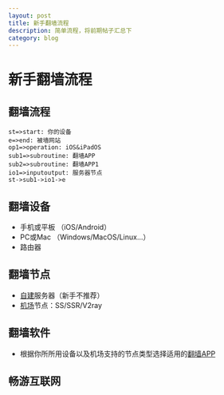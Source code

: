 ```yaml
---
layout: post
title: 新手翻墙流程
description: 简单流程，将前期帖子汇总下
category: blog
---
```


# 新手翻墙流程

## 翻墙流程
```flow
st=>start: 你的设备
e=>end: 被墙网站
op1=>operation: iOS&iPadOS
sub1=>subroutine: 翻墙APP
sub2=>subroutine: 翻墙APP1
io1=>inputoutput: 服务器节点
st->sub1->io1->e
```

## 翻墙设备
* 手机或平板 （iOS/Android）
* PC或Mac （Windows/MacOS/Linux...）
* 路由器 

## 翻墙节点
* [自建](https://www.net-door.cc/jiaoben)服务器（新手不推荐）
* [机场](https://www.net-door.cc/jichang)节点：SS/SSR/V2ray

## 翻墙软件
* 根据你所所用设备以及机场支持的节点类型选择适用的[翻墙APP](https://www.net-door.cc/app)

## 畅游互联网

